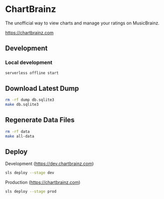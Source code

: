 ChartBrainz
===========

The unofficial way to view charts and manage your ratings on MusicBrainz.

https://chartbrainz.com

Development
-----------

### Local development

```bash
serverless offline start
```

## Download Latest Dump

```sh
rm -rf dump db.sqlite3
make db.sqlite3
```

## Regenerate Data Files

```sh
rm -rf data
make all-data
```

## Deploy

Development (https://dev.chartbrainz.com)

```sh
sls deploy --stage dev
```

Production (https://chartbrainz.com)

```sh
sls deploy --stage prod
```
